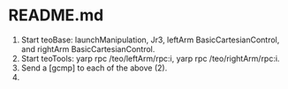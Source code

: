 README.md
=========
1. Start teoBase: launchManipulation, Jr3, leftArm BasicCartesianControl, and rightArm BasicCartesianControl.
2. Start teoTools: yarp rpc /teo/leftArm/rpc:i, yarp rpc /teo/rightArm/rpc:i.
3. Send a [gcmp] to each of the above (2).
4. 
